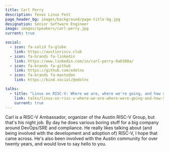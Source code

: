 ```yaml
---
title: Carl Perry
description: Texas Linux Fest
page_header_bg: images/background/page-title-bg.jpg
designation: Senior Software Engineer
image: images/speakers/carl-perry.jpg
current: true

social:
  - icon: fa-solid fa-globe
    link: https://austinriscv.club
  - icon: fa-brands fa-linkedin
    link: https://www.linkedin.com/in/carl-perry-9a0380a/
  - icon: fa-brands fa-github
    link: https://github.com/edolnx
  - icon: fa-brands fa-mastodon
    link: https://kind.social/@edolnx

talks:
  - title: "Linux on RISC-V: Where we are, where we're going, and how you can jump in"
    link: talks/linux-on-risc-v-where-we-are-where-were-going-and-how-you-can-jump-in/
    current: true
---
```


Carl is a RISC-V Ambassador, organizer of the Austin RISC-V Group, but that's
his night job.  By day he does various boring stuff for a big company around
DevOps/SRE and compliance.  He really likes talking about (and being involved
with the development and adoption of) RISC-V, I hope that came across.  He's
also been involved with the Austin community for over twenty years, and would
love to say hello to you.
